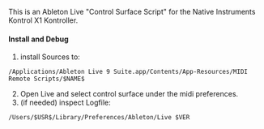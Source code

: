 This is an Ableton Live "Control Surface Script" for the Native Instruments Kontrol X1 Kontroller. 
#### Install and Debug
1. install Sources to:
```
/Applications/Ableton Live 9 Suite.app/Contents/App-Resources/MIDI Remote Scripts/$NAME$
```
2. Open Live and select control surface under the midi preferences.
3. (if needed) inspect Logfile:
```
/Users/$USR$/Library/Preferences/Ableton/Live $VER
```
